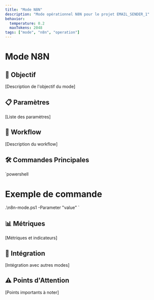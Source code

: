 ```yaml
---
title: "Mode N8N"
description: "Mode opérationnel N8N pour le projet EMAIL_SENDER_1"
behavior:
  temperature: 0.2
  maxTokens: 2048
tags: ["mode", "n8n", "operation"]
---
```


# Mode N8N

## 🎯 Objectif

[Description de l'objectif du mode]

## 📋 Paramètres

[Liste des paramètres]

## 🔄 Workflow

[Description du workflow]

## 🛠️ Commandes Principales

`powershell
# Exemple de commande

.\n8n-mode.ps1 -Parameter "value"
`

## 📊 Métriques

[Métriques et indicateurs]

## 🔗 Intégration

[Intégration avec autres modes]

## ⚠️ Points d'Attention

[Points importants à noter]
